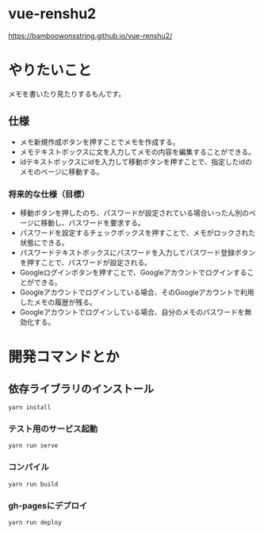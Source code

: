 # vue-renshu2

https://bamboowonsstring.github.io/vue-renshu2/

# やりたいこと
メモを書いたり見たりするもんです。

## 仕様
- メモ新規作成ボタンを押すことでメモを作成する。
- メモテキストボックスに文を入力してメモの内容を編集することができる。
- idテキストボックスにidを入力して移動ボタンを押すことで、指定したidのメモのページに移動する。

### 将来的な仕様（目標）
- 移動ボタンを押したのち、パスワードが設定されている場合いったん別のページに移動し、パスワードを要求する。
- パスワードを設定するチェックボックスを押すことで、メモがロックされた状態にできる。
- パスワードテキストボックスにパスワードを入力してパスワード登録ボタンを押すことで、パスワードが設定される。
- Googleログインボタンを押すことで、Googleアカウントでログインすることができる。
- Googleアカウントでログインしている場合、そのGoogleアカウントで利用したメモの履歴が残る。
- Googleアカウントでログインしている場合、自分のメモのパスワードを無効化する。

# 開発コマンドとか
## 依存ライブラリのインストール
```
yarn install
```

### テスト用のサービス起動
```
yarn run serve
```

### コンパイル
```
yarn run build
```

### gh-pagesにデプロイ
```
yarn run deploy
```

